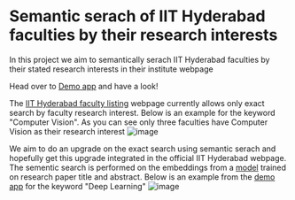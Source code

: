 # Semantic serach of IIT Hyderabad faculties by their research interests
In this project we aim to semantically serach IIT Hyderabad faculties by their stated research interests in their institute webpage

Head over to [Demo app](https://arvindroshaan-project-sem-researchintsemanticsearchstapp-ecc7qh.streamlit.app/) and have a look!

The [IIT Hyderabad faculty listing](https://iith.ac.in/people/faculty/#resch) webpage currently allows only exact search by faculty research interest. Below is an example for the keyword "Computer Vision". As you can see only three faculties have Computer Vision as their research interest
![image](https://github.com/ArvindRoshaan/project-semantic-faculty-recommender/assets/91244663/98660005-2822-4bcf-b965-db8718454be9)

We aim to do an upgrade on the exact search using semantic serach and hopefully get this upgrade integrated in the official IIT Hyderabad webpage. The sementic search is performed on the embeddings from a [model](https://huggingface.co/sentence-transformers/allenai-specter) trained on research paper title and abstract. Below is an example from the [demo app](https://arvindroshaan-project-sem-researchintsemanticsearchstapp-ecc7qh.streamlit.app/) for the keyword "Deep Learning"
![image](https://github.com/ArvindRoshaan/project-semantic-faculty-recommender/assets/91244663/2c120d16-4bf0-476a-b2fe-f8a131342da2)


